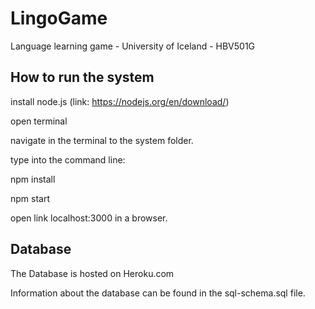 # LingoGame
Language learning game - University of Iceland - HBV501G

## How to run the system
install node.js (link: https://nodejs.org/en/download/)

open terminal

navigate in the terminal to the system folder.

type into the command line:

npm install

npm start

open link localhost:3000 in a browser.

## Database
The Database is hosted on Heroku.com

Information about the database can be found in the sql-schema.sql file.
